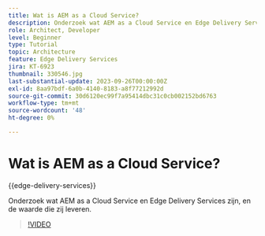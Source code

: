 ```yaml
---
title: Wat is AEM as a Cloud Service?
description: Onderzoek wat AEM as a Cloud Service en Edge Delivery Services zijn, en de waarde die zij leveren.
role: Architect, Developer
level: Beginner
type: Tutorial
topic: Architecture
feature: Edge Delivery Services
jira: KT-6923
thumbnail: 330546.jpg
last-substantial-update: 2023-09-26T00:00:00Z
exl-id: 8aa97bdf-6a0b-4140-8183-a8f77212992d
source-git-commit: 30d6120ec99f7a95414dbc31c0cb002152bd6763
workflow-type: tm+mt
source-wordcount: '48'
ht-degree: 0%

---
```


# Wat is AEM as a Cloud Service?

{{edge-delivery-services}}

Onderzoek wat AEM as a Cloud Service en Edge Delivery Services zijn, en de waarde die zij leveren.

>[!VIDEO](https://video.tv.adobe.com/v/330546?quality=12&learn=on)
